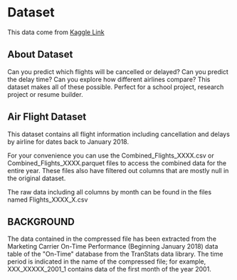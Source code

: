 # Dataset
This data come from [Kaggle Link](https://www.kaggle.com/datasets/robikscube/flight-delay-dataset-20182022)

## About Dataset
Can you predict which flights will be cancelled or delayed?
Can you predict the delay time?
Can you explore how different airlines compare?
This dataset makes all of these possible. Perfect for a school project, research project or resume builder.

## Air Flight Dataset
This dataset contains all flight information including cancellation and delays by airline for dates back to January 2018.

For your convenience you can use the Combined_Flights_XXXX.csv or Combined_Flights_XXXX.parquet files to access the combined data for the entire year. These files also have filtered out columns that are mostly null in the original dataset.

The raw data including all columns by month can be found in the files named Flights_XXXX_X.csv

## BACKGROUND
The data contained in the compressed file has been extracted from the Marketing Carrier On-Time Performance (Beginning January 2018) data table of the "On-Time" database from the TranStats data library. The time period is indicated in the name of the compressed file; for example, XXX_XXXXX_2001_1 contains data of the first month of the year 2001.